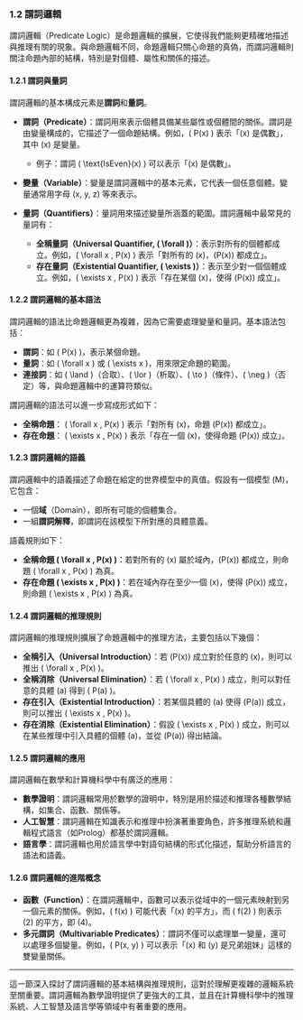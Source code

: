 ### 1.2 謂詞邏輯

謂詞邏輯（Predicate Logic）是命題邏輯的擴展，它使得我們能夠更精確地描述與推理有關的現象。與命題邏輯不同，命題邏輯只關心命題的真偽，而謂詞邏輯則關注命題內部的結構，特別是對個體、屬性和關係的描述。

#### 1.2.1 謂詞與量詞
謂詞邏輯的基本構成元素是**謂詞**和**量詞**。

- **謂詞（Predicate）**：謂詞用來表示個體具備某些屬性或個體間的關係。謂詞是由變量構成的，它描述了一個命題結構。例如，\( P(x) \) 表示「\(x\) 是偶數」，其中 \(x\) 是變量。
    - 例子：謂詞 \( \text{IsEven}(x) \) 可以表示「\(x\) 是偶數」。

- **變量（Variable）**：變量是謂詞邏輯中的基本元素，它代表一個任意個體。變量通常用字母 \(x, y, z\) 等來表示。

- **量詞（Quantifiers）**：量詞用來描述變量所涵蓋的範圍。謂詞邏輯中最常見的量詞有：
  - **全稱量詞（Universal Quantifier, \( \forall \)）**：表示對所有的個體都成立。例如，\( \forall x \, P(x) \) 表示「對所有的 \(x\)，\(P(x)\) 都成立」。
  - **存在量詞（Existential Quantifier, \( \exists \)）**：表示至少對一個個體成立。例如，\( \exists x \, P(x) \) 表示「存在某個 \(x\)，使得 \(P(x)\) 成立」。

#### 1.2.2 謂詞邏輯的基本語法
謂詞邏輯的語法比命題邏輯更為複雜，因為它需要處理變量和量詞。基本語法包括：
- **謂詞**：如 \( P(x) \)，表示某個命題。
- **量詞**：如 \( \forall x \) 或 \( \exists x \)，用來限定命題的範圍。
- **連接詞**：如 \( \land \)（合取）、\( \lor \)（析取）、\( \to \)（條件）、\( \neg \)（否定）等，與命題邏輯中的運算符類似。

謂詞邏輯的語法可以進一步寫成形式如下：
- **全稱命題**： \( \forall x \, P(x) \) 表示「對所有 \(x\)，命題 \(P(x)\) 都成立」。
- **存在命題**： \( \exists x \, P(x) \) 表示「存在一個 \(x\)，使得命題 \(P(x)\) 成立」。

#### 1.2.3 謂詞邏輯的語義
謂詞邏輯中的語義描述了命題在給定的世界模型中的真值。假設有一個模型 \(M\)，它包含：
- 一個**域**（Domain），即所有可能的個體集合。
- 一組**謂詞解釋**，即謂詞在該模型下所對應的具體意義。

語義規則如下：
- **全稱命題 \( \forall x \, P(x) \)**：若對所有的 \(x\) 屬於域內，\(P(x)\) 都成立，則命題 \( \forall x \, P(x) \) 為真。
- **存在命題 \( \exists x \, P(x) \)**：若在域內存在至少一個 \(x\)，使得 \(P(x)\) 成立，則命題 \( \exists x \, P(x) \) 為真。

#### 1.2.4 謂詞邏輯的推理規則
謂詞邏輯的推理規則擴展了命題邏輯中的推理方法，主要包括以下幾個：
- **全稱引入（Universal Introduction）**：若 \(P(x)\) 成立對於任意的 \(x\)，則可以推出 \( \forall x \, P(x) \)。
- **全稱消除（Universal Elimination）**：若 \( \forall x \, P(x) \) 成立，則可以對任意的具體 \(a\) 得到 \( P(a) \)。
- **存在引入（Existential Introduction）**：若某個具體的 \(a\) 使得 \(P(a)\) 成立，則可以推出 \( \exists x \, P(x) \)。
- **存在消除（Existential Elimination）**：假設 \( \exists x \, P(x) \) 成立，則可以在某些推理中引入具體的個體 \(a\)，並從 \(P(a)\) 得出結論。

#### 1.2.5 謂詞邏輯的應用
謂詞邏輯在數學和計算機科學中有廣泛的應用：
- **數學證明**：謂詞邏輯常用於數學的證明中，特別是用於描述和推理各種數學結構，如集合、函數、關係等。
- **人工智慧**：謂詞邏輯在知識表示和推理中扮演著重要角色，許多推理系統和邏輯程式語言（如Prolog）都基於謂詞邏輯。
- **語言學**：謂詞邏輯也用於語言學中對語句結構的形式化描述，幫助分析語言的語法和語義。

#### 1.2.6 謂詞邏輯的進階概念
- **函數（Function）**：在謂詞邏輯中，函數可以表示從域中的一個元素映射到另一個元素的關係。例如，\( f(x) \) 可能代表「\(x\) 的平方」，而 \( f(2) \) 則表示 \(2\) 的平方，即 \(4\)。
- **多元謂詞（Multivariable Predicates）**：謂詞不僅可以處理單一變量，還可以處理多個變量。例如，\( P(x, y) \) 可以表示「\(x\) 和 \(y\) 是兄弟姐妹」這樣的雙變量關係。

---

這一節深入探討了謂詞邏輯的基本結構與推理規則，這對於理解更複雜的邏輯系統至關重要。謂詞邏輯為數學證明提供了更強大的工具，並且在計算機科學中的推理系統、人工智慧及語言學等領域中有著重要的應用。